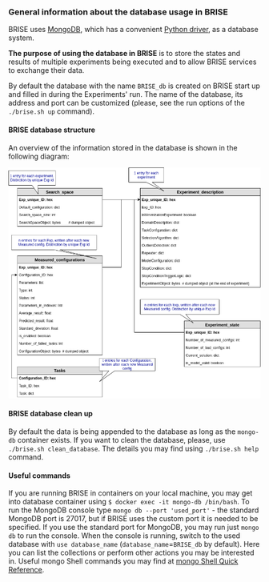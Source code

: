 ### General information about the database usage in BRISE

BRISE uses [MongoDB](https://www.mongodb.com/), which has a convenient [Python driver](https://api.mongodb.com/python/current/), as a database system. 

**The purpose of using the database in BRISE** is to store the states and results of multiple experiments being executed and to allow BRISE services to exchange their data.

By default the database with the name `BRISE_db` is created on BRISE start up and filled in during the Experiments' run. The name of the database, its address and port can be customized (please, see the run options of the `./brise.sh up` command).

#### BRISE database structure

An overview of the information stored in the database is shown in the following diagram:

![Database instances and relations](./img/BRISE_db_scheme.png)

#### BRISE database clean up

By default the data is being appended to the database as long as the `mongo-db` container exists. If you want to clean the database, please, use `./brise.sh clean_database`. The details you may find using `./brise.sh help` command.

#### Useful commands
If you are running BRISE in containers on your local machine, you may get into database container using `$ docker exec -it mongo-db /bin/bash`. To run the MongoDB console type `mongo db --port 'used_port'` - the standard MongoDB port is 27017, but if BRISE uses the custom port it is needed to be specified. If you use the standard port for MongoDB, you may run just `mongo db` to run the console. 
When the console is running, switch to the used database with `use database_name` (`database_name`=`BRISE_db` by default). Here you can list the collections or perform other actions you may be interested in. Useful mongo Shell commands you may find at [mongo Shell Quick Reference](https://docs.mongodb.com/manual/reference/mongo-shell/).
